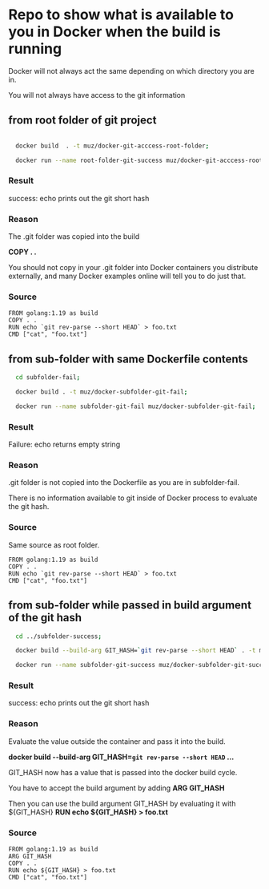 # Repo to show what is available to you in Docker when the build is running

Docker will not always act the same depending on which directory you are in.

You will not always have access to the git information

## from root folder of git project
```bash

  docker build  . -t muz/docker-git-acccess-root-folder;

  docker run --name root-folder-git-success muz/docker-git-acccess-root-folder;
```

### Result

success: echo prints out the git short hash

### Reason

The .git folder was copied into the build

**COPY . .**

You should not copy in your .git folder into Docker containers you distribute externally, and many Docker examples online will tell you to do just that.

### Source

```docker
FROM golang:1.19 as build
COPY . .
RUN echo `git rev-parse --short HEAD` > foo.txt
CMD ["cat", "foo.txt"]
```

## from sub-folder with same Dockerfile contents

```bash
  cd subfolder-fail;

  docker build . -t muz/docker-subfolder-git-fail;

  docker run --name subfolder-git-fail muz/docker-subfolder-git-fail;
```
### Result

Failure: echo returns empty string

### Reason

.git folder is not copied into the Dockerfile as you are in subfolder-fail.

There is no information available to git inside of Docker process to evaluate the git hash.

### Source

Same source as root folder.

```docker
FROM golang:1.19 as build
COPY . .
RUN echo `git rev-parse --short HEAD` > foo.txt
CMD ["cat", "foo.txt"]
```

## from sub-folder while passed in build argument of the git hash

```bash
  cd ../subfolder-success;

  docker build --build-arg GIT_HASH=`git rev-parse --short HEAD` . -t muz/docker-subfolder-git-success;

  docker run --name subfolder-git-success muz/docker-subfolder-git-success;
```


### Result

success: echo prints out the git short hash

### Reason

Evaluate the value outside the container and pass it into the build.

**docker build --build-arg GIT_HASH=`git rev-parse --short HEAD` ...**

GIT_HASH now has a value that is passed into the docker build cycle.


You have to accept the build argument by adding **ARG GIT_HASH**

Then you can use the build argument GIT_HASH by evaluating it with ${GIT_HASH} **RUN echo ${GIT_HASH} > foo.txt**

### Source

```docker
FROM golang:1.19 as build
ARG GIT_HASH
COPY . .
RUN echo ${GIT_HASH} > foo.txt
CMD ["cat", "foo.txt"]
```
